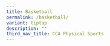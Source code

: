 ```yaml
---
title: Basketball
permalink: /basketball/
variant: tiptap
description: ""
third_nav_title: CCA Physical Sports
---
```

